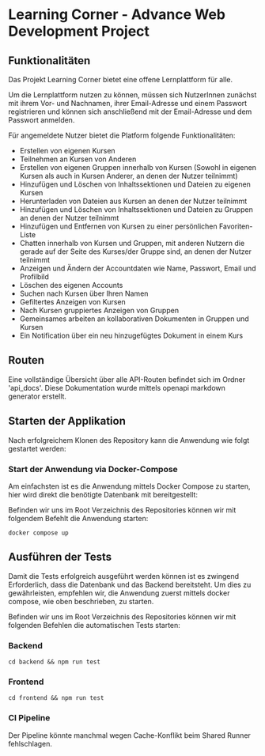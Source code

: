 # Learning Corner - Advance Web Development Project

## Funktionalitäten
Das Projekt Learning Corner bietet eine offene Lernplattform für alle. 

Um die Lernplattform nutzen zu können, müssen sich NutzerInnen zunächst mit ihrem Vor- und Nachnamen, ihrer Email-Adresse und einem Passwort registrieren und können sich anschließend mit der Email-Adresse und dem Passwort anmelden. 

Für angemeldete Nutzer bietet die Platform folgende Funktionalitäten:
- Erstellen von eigenen Kursen
- Teilnehmen an Kursen von Anderen
- Erstellen von eigenen Gruppen innerhalb von Kursen (Sowohl in eigenen Kursen als auch in Kursen Anderer, an denen der Nutzer teilnimmt)
- Hinzufügen und Löschen von Inhaltssektionen und Dateien zu eigenen Kursen
- Herunterladen von Dateien aus Kursen an denen der Nutzer teilnimmt
- Hinzufügen und Löschen von Inhaltssektionen und Dateien zu Gruppen an denen der Nutzer teilnimmt
- Hinzufügen und Entfernen von Kursen zu einer persönlichen Favoriten-Liste
- Chatten innerhalb von Kursen und Gruppen, mit anderen Nutzern die gerade auf der Seite des Kurses/der Gruppe sind, an denen der Nutzer teilnimmt
- Anzeigen und Ändern der Accountdaten wie Name, Passwort, Email und Profilbild
- Löschen des eigenen Accounts
- Suchen nach Kursen über Ihren Namen
- Gefiltertes Anzeigen von Kursen
- Nach Kursen gruppiertes Anzeigen von Gruppen
- Gemeinsames arbeiten an kollaborativen Dokumenten in Gruppen und Kursen
- Ein Notification über ein neu hinzugefügtes Dokument in einem Kurs

## Routen
Eine vollständige Übersicht über alle API-Routen befindet sich im Ordner 'api_docs'. Diese Dokumentation wurde mittels openapi markdown generator erstellt.

## Starten der Applikation
Nach erfolgreichem Klonen des Repository kann die Anwendung wie folgt gestartet werden:

### Start der Anwendung via Docker-Compose
Am einfachsten ist es die Anwendung mittels Docker Compose zu starten, hier wird direkt die benötigte Datenbank mit bereitgestellt:

Befinden wir uns im Root Verzeichnis des Repositories können wir mit folgendem Befehlt die Anwendung starten:

```docker compose up```

## Ausführen der Tests

Damit die Tests erfolgreich ausgeführt werden können ist es zwingend Erforderlich, dass die Datenbank und das Backend bereitsteht. Um dies zu gewährleisten, empfehlen wir, die Anwendung zuerst mittels docker compose, wie oben beschrieben, zu starten.

Befinden wir uns im Root Verzeichnis des Repositories können wir mit folgenden Befehlen die automatischen Tests starten:

### Backend
```cd backend && npm run test```

### Frontend
```cd frontend && npm run test```

### CI Pipeline
Der Pipeline könnte manchmal wegen Cache-Konflikt beim Shared Runner fehlschlagen.